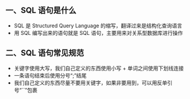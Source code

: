 ## 一、SQL 语句是什么

* SQL 是 Structured Query Language 的缩写，翻译过来是结构化查询语言
* 用 SQL 编写出来的语句就是 SQL 语句，主要用来对关系型数据库进行操作

## 二、SQL 语句常见规范

* 关键字使用大写，我们自己定义的东西使用小写 + 单词之间使用下划线连接
* 一条语句结束后使用分号“;”结尾
* 我们自己定义的东西尽量不要用关键字，如果非要用到，可以用反单引号“``”包裹